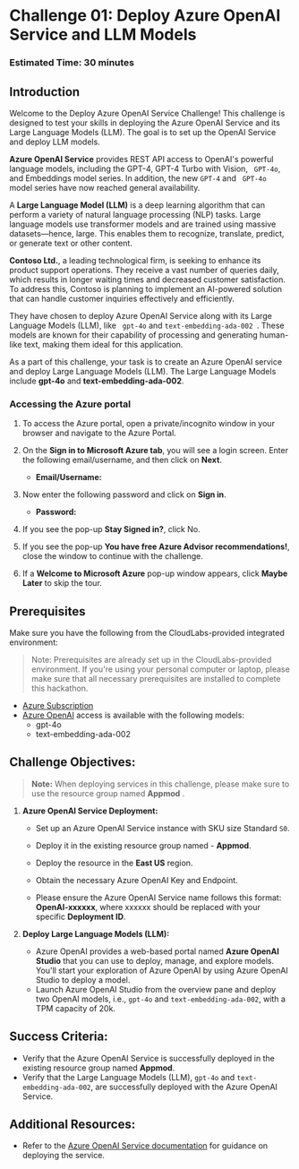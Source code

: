 # Challenge 01: Deploy Azure OpenAI Service and LLM Models
### Estimated Time: 30 minutes
## Introduction

Welcome to the Deploy Azure OpenAI Service Challenge! This challenge is designed to test your skills in deploying the Azure OpenAI Service and its Large Language Models (LLM). The goal is to set up the OpenAI Service and deploy LLM models.

**Azure OpenAI Service** provides REST API access to OpenAI's powerful language models, including the GPT-4, GPT-4 Turbo with Vision, ` GPT-4o`, and Embeddings model series. In addition, the new `GPT-4` and ` GPT-4o` model series have now reached general availability.

A **Large Language Model (LLM)** is a deep learning algorithm that can perform a variety of natural language processing (NLP) tasks. Large language models use transformer models and are trained using massive datasets—hence, large. This enables them to recognize, translate, predict, or generate text or other content.

**Contoso Ltd.**, a leading technological firm, is seeking to enhance its product support operations. They receive a vast number of queries daily, which results in longer waiting times and decreased customer satisfaction. To address this, Contoso is planning to implement an AI-powered solution that can handle customer inquiries effectively and efficiently.

They have chosen to deploy Azure OpenAI Service along with its Large Language Models (LLM), like ` gpt-4o` and `text-embedding-ada-002 `. These models are known for their capability of processing and generating human-like text, making them ideal for this application.

As a part of this challenge, your task is to create an Azure OpenAI service and deploy Large Language Models (LLM). The Large Language Models include **gpt-4o** and **text-embedding-ada-002**.

### Accessing the Azure portal

1. To access the Azure portal, open a private/incognito window in your browser and navigate to the Azure Portal.

1. On the **Sign in to Microsoft Azure tab**, you will see a login screen. Enter the following email/username, and then click on **Next**.

   - **Email/Username:** <inject key="AzureAdUserEmail"></inject>

1. Now enter the following password and click on **Sign in**.

   - **Password:** <inject key="AzureAdUserPassword"></inject>

1. If you see the pop-up **Stay Signed in?**, click No.

1. If you see the pop-up **You have free Azure Advisor recommendations!**, close the window to continue with the challenge.

1. If a **Welcome to Microsoft Azure** pop-up window appears, click **Maybe Later** to skip the tour.

## Prerequisites

Make sure you have the following from the CloudLabs-provided integrated environment:

> Note: Prerequisites are already set up in the CloudLabs-provided environment. If you're using your personal computer or laptop, please make sure that all necessary prerequisites are installed to complete this hackathon.

  - [Azure Subscription](https://azure.microsoft.com/en-us/free/)
  - [Azure OpenAI](https://aka.ms/oai/access) access is available with the following models:
    - gpt-4o
    - text-embedding-ada-002

## Challenge Objectives:

>**Note:** When deploying services in this challenge, please make sure to use the resource group named **Appmod** .

1. **Azure OpenAI Service Deployment:**
   
   - Set up an Azure OpenAI Service instance with SKU size Standard `S0`.
   - Deploy it in the existing resource group named - **Appmod**.
   - Deploy the resource in the **East US** region.
   - Obtain the necessary Azure OpenAI Key and Endpoint.
   - Please ensure the Azure OpenAI Service name follows this format: **OpenAI-xxxxxx**, where xxxxxx should be replaced with your specific **Deployment ID**.    

     <validation step="	e958ee57-1b51-469f-86a0-44889bee9648" />

1. **Deploy Large Language Models (LLM):**
   
   - Azure OpenAI provides a web-based portal named **Azure OpenAI Studio** that you can use to deploy, manage, and explore models. You'll start your exploration of Azure OpenAI by using Azure OpenAI Studio to deploy a model.
   - Launch Azure OpenAI Studio from the overview pane and deploy two OpenAI models, i.e., `gpt-4o` and `text-embedding-ada-002`, with a TPM capacity of 20k.   

## Success Criteria:

- Verify that the Azure OpenAI Service is successfully deployed in the existing resource group named **Appmod**.
- Verify that the Large Language Models (LLM), `gpt-4o` and `text-embedding-ada-002`, are successfully deployed with the Azure OpenAI Service.

## Additional Resources:

- Refer to the [Azure OpenAI Service documentation](https://learn.microsoft.com/en-us/azure/ai-services/openai/) for guidance on deploying the service.   
